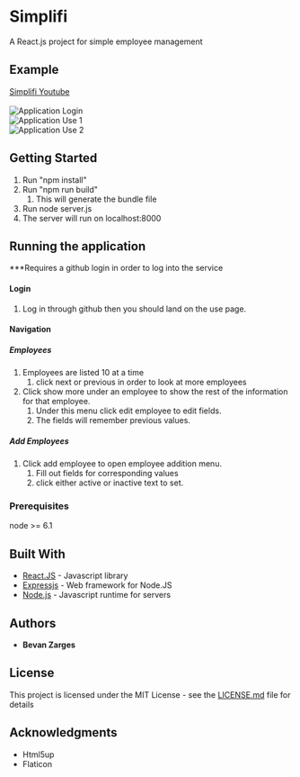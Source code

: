 # Simplifi

A React.js project for simple employee management

## Example
[Simplifi Youtube]()\
\
![Application Login]()\
![Application Use 1]()\
![Application Use 2]()

## Getting Started

1. Run "npm install"
2. Run "npm run build"
   1. This will generate the bundle file
3. Run node server.js
4. The server will run on localhost:8000

## Running the application

***Requires a github login in order to log into the service
#### Login
1. Log in through github then you should land on the use page.
#### Navigation  
  ##### Employees
1. Employees are listed 10 at a time
   1. click next or previous in order to look at more employees
2. Click show more under an employee to show the rest of the information for that employee.
   1. Under this menu click edit employee to edit fields.
   2. The fields will remember previous values.
  ##### Add Employees
1. Click add employee to open employee addition menu.
   1. Fill out fields for corresponding values
   2. click either active or inactive text to set.

### Prerequisites

node >= 6.1

## Built With

* [React.JS](https://reactjs.org/) - Javascript library
* [Expressjs](https://expressjs.com/) - Web framework for Node.JS
* [Node.js](https://nodejs.org/en/about/) - Javascript runtime for servers

## Authors

* **Bevan Zarges**

## License

This project is licensed under the MIT License - see the [LICENSE.md](LICENSE.md) file for details

## Acknowledgments

* Html5up
* Flaticon

